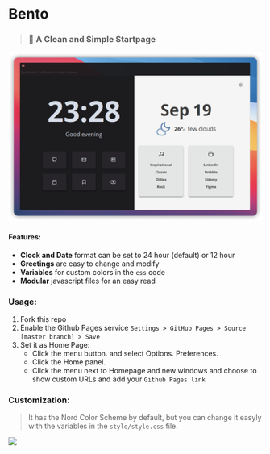# Bento

> ### 🍱 A Clean and Simple Startpage

![](https://github.com/MiguelRAvila/Bento/blob/master/assets/preview.png)

#### Features:

-   **Clock and Date** format can be set to 24 hour (default) or 12 hour
-   **Greetings** are easy to change and modify
-   **Variables** for custom colors in the `css` code
-   **Modular** javascript files for an easy read

### Usage:

1. Fork this repo
2. Enable the Github Pages service `Settings > GitHub Pages > Source [master branch] > Save`
3. Set it as Home Page:
    - Click the menu button. and select Options. Preferences.
    - Click the Home panel.
    - Click the menu next to Homepage and new windows and choose to show custom URLs and add your `Github Pages link`

### Customization:
> It has the Nord Color Scheme by default, but you can change it easyly with the variables in the `style/style.css` file. 

![](https://github.com/MiguelRAvila/Bento/blob/master/assets/code.png)
